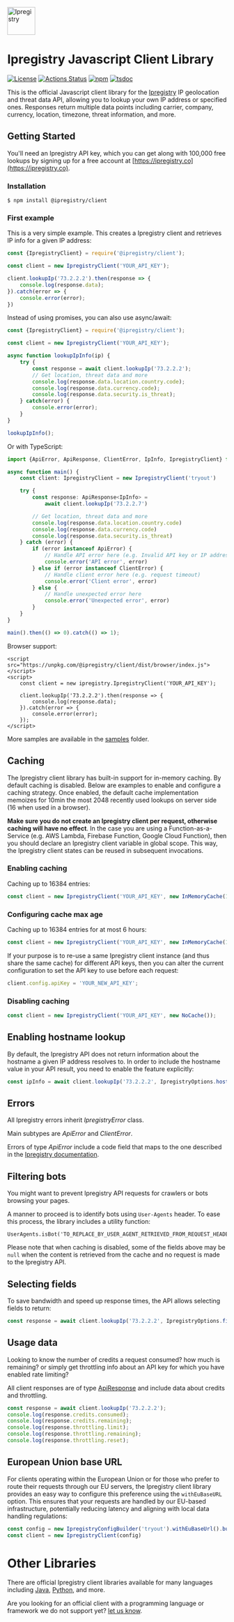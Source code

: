 [<img src="https://cdn.ipregistry.co/icons/icon-72x72.png" alt="Ipregistry" width="64"/>](https://ipregistry.co/) 
# Ipregistry Javascript Client Library

[![License](http://img.shields.io/:license-apache-blue.svg)](LICENSE)
[![Actions Status](https://github.com/ipregistry/ipregistry-javascript/workflows/Build/badge.svg)](https://github.com/ipregistry/ipregistry-javascript/actions)
[![npm](https://img.shields.io/npm/v/@ipregistry/client.svg)](https://www.npmjs.com/package/@ipregistry/client)
[![tsdoc](https://img.shields.io/badge/tsdoc-latest-yellow)](https://tsdoc.libraries.ipregistry.co/)

This is the official Javascript client library for the [Ipregistry](https://ipregistry.co) IP geolocation and threat data API,
allowing you to lookup your own IP address or specified ones. Responses return multiple data points including carrier, 
company, currency, location, timezone, threat information, and more.

## Getting Started

You'll need an Ipregistry API key, which you can get along with 100,000 free lookups by signing up for a free account at [https://ipregistry.co](https://ipregistry.co).

### Installation

```
$ npm install @ipregistry/client
```

### First example

This is a very simple example. This creates a Ipregistry client and retrieves IP info for a given IP address:

```javascript
const {IpregistryClient} = require('@ipregistry/client');

const client = new IpregistryClient('YOUR_API_KEY');

client.lookupIp('73.2.2.2').then(response => {
    console.log(response.data);
}).catch(error => {
    console.error(error);
})

```

Instead of using promises, you can also use async/await:

```javascript
const {IpregistryClient} = require('@ipregistry/client');

const client = new IpregistryClient('YOUR_API_KEY');

async function lookupIpInfo(ip) {
    try {
        const response = await client.lookupIp('73.2.2.2');
        // Get location, threat data and more
        console.log(response.data.location.country.code);
        console.log(response.data.currency.code);
        console.log(response.data.security.is_threat);
    } catch(error) {
        console.error(error);
    }
}

lookupIpInfo();
```

Or with TypeScript:

```typescript
import {ApiError, ApiResponse, ClientError, IpInfo, IpregistryClient} from '@ipregistry/client';

async function main() {
    const client: IpregistryClient = new IpregistryClient('tryout')

    try {
        const response: ApiResponse<IpInfo> =
            await client.lookupIp('73.2.2.7')

        // Get location, threat data and more
        console.log(response.data.location.country.code)
        console.log(response.data.currency.code)
        console.log(response.data.security.is_threat)
    } catch (error) {
        if (error instanceof ApiError) {
            // Handle API error here (e.g. Invalid API key or IP address)
            console.error('API error', error)
        } else if (error instanceof ClientError) {
            // Handle client error here (e.g. request timeout)
            console.error('Client error', error)
        } else {
            // Handle unexpected error here
            console.error('Unexpected error', error)
        }
    }
}

main().then(() => 0).catch(() => 1);
```

Browser support:

```
<script src="https://unpkg.com/@ipregistry/client/dist/browser/index.js"></script>
<script>
    const client = new ipregistry.IpregistryClient('YOUR_API_KEY');
    
    client.lookupIp('73.2.2.2').then(response => {
        console.log(response.data);
    }).catch(error => {
        console.error(error);
    });
</script>
```

More samples are available in the [samples](https://github.com/ipregistry/ipregistry-javascript/tree/master/samples) 
folder.

## Caching

The Ipregistry client library has built-in support for in-memory caching. 
By default caching is disabled. Below are examples to enable and configure a caching strategy.
Once enabled, the default cache implementation memoizes for 10min the most 2048 recently used lookups on server side (16 when used in a browser).

**Make sure you do not create an Ipregistry client per request, otherwise caching will have no effect**. 
In the case you are using a Function-as-a-Service (e.g. AWS Lambda, Firebase Function, Google Cloud Function), then you 
should declare an Ipregistry client variable in global scope. This way, the Ipregistry client states can be reused 
in subsequent invocations.

### Enabling caching

Caching up to 16384 entries:

```typescript
const client = new IpregistryClient('YOUR_API_KEY', new InMemoryCache(16384));
```

### Configuring cache max age

Caching up to 16384 entries for at most 6 hours:

```typescript
const client = new IpregistryClient('YOUR_API_KEY', new InMemoryCache(16384, 3600 * 6 * 1000));
```

If your purpose is to re-use a same Ipregistry client instance (and thus share the same cache) for different API keys, 
then you can alter the current configuration to set the API key to use before each request:

```typescript
client.config.apiKey = 'YOUR_NEW_API_KEY';
```

### Disabling caching

```typescript
const client = new IpregistryClient('YOUR_API_KEY', new NoCache());
```

## Enabling hostname lookup

By default, the Ipregistry API does not return information about the hostname a given IP address resolves to. 
In order to include the hostname value in your API result, you need to enable the feature explicitly:

```typescript
const ipInfo = await client.lookupIp('73.2.2.2', IpregistryOptions.hostname(true));
```

## Errors

All Ipregistry errors inherit _IpregistryError_ class.

Main subtypes are _ApiError_ and _ClientError_.

Errors of type _ApiError_ include a code field that maps to the one described in the [Ipregistry documentation](https://ipregistry.co/docs/errors).

## Filtering bots

You might want to prevent Ipregistry API requests for crawlers or bots browsing your pages.

A manner to proceed is to identify bots using `User-Agents` header. To ease this process, the library includes a 
utility function:

```
UserAgents.isBot('TO_REPLACE_BY_USER_AGENT_RETRIEVED_FROM_REQUEST_HEADER')
```

Please note that when caching is disabled, some of the fields above may be `null` when the content is retrieved from 
the cache and no request is made to the Ipregistry API.

## Selecting fields

To save bandwidth and speed up response times, the API allows selecting fields to return:

```typescript
const response = await client.lookupIp('73.2.2.2', IpregistryOptions.filter('hostname,location.country.name'));
```

## Usage data

Looking to know the number of credits a request consumed? how much is remaining? or simply get throttling info about 
an API key for which you have enabled rate limiting?

All client responses are of type 
[ApiResponse](https://github.com/ipregistry/ipregistry-javascript/blob/master/src/request.ts#L25) and include data 
about credits and throttling.

```typescript
const response = await client.lookupIp('73.2.2.2');
console.log(response.credits.consumed);
console.log(response.credits.remaining);
console.log(response.throttling.limit);
console.log(response.throttling.remaining);
console.log(response.throttling.reset);
```

## European Union base URL

For clients operating within the European Union or for those who prefer to route their requests through our EU 
servers, the Ipregistry client library provides an easy way to configure this preference using the `withEuBaseURL` option. This ensures that your requests are handled by our EU-based infrastructure, potentially reducing latency and aligning with local data handling regulations:

```typescript
const config = new IpregistryConfigBuilder('tryout').withEuBaseUrl().build()
const client = new IpregistryClient(config)
```

# Other Libraries

There are official Ipregistry client libraries available for many languages including 
[Java](https://github.com/ipregistry/ipregistry-java), 
[Python](https://github.com/ipregistry/ipregistry-python), and more.

Are you looking for an official client with a programming language or framework we do not support yet? 
[let us know](mailto:support@ipregistry.co).

